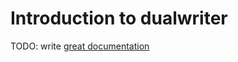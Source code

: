 # Introduction to dualwriter

TODO: write [great documentation](http://jacobian.org/writing/what-to-write/)

